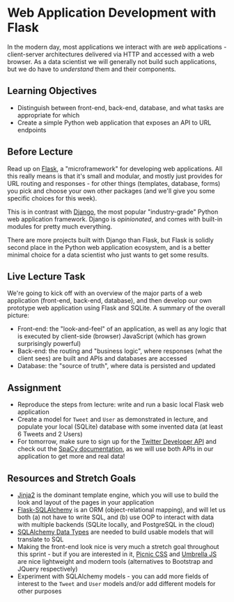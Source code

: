 # Web Application Development with Flask


In the modern day, most applications we interact with are *web* applications -
client-server architectures delivered via HTTP and accessed with a web browser.
As a data scientist we will generally not build such applications, but we do
have to *understand* them and their components.

## Learning Objectives

- Distinguish between front-end, back-end, database, and what tasks are
  appropriate for which
- Create a simple Python web application that exposes an API to URL endpoints

## Before Lecture

Read up on [Flask](http://flask.pocoo.org/), a "microframework" for developing
web applications. All this really means is that it's small and modular, and
mostly just provides for URL routing and responses - for other things
(templates, database, forms) you pick and choose your own other packages (and
we'll give you some specific choices for this week).

This is in contrast with [Django](https://www.djangoproject.com/), the most
popular "industry-grade" Python web application framework. Django is
*opinionated*, and comes with built-in modules for pretty much everything.

There are more projects built with Django than Flask, but Flask is solidly
second place in the Python web application ecosystem, and is a better minimal
choice for a data scientist who just wants to get some results.

## Live Lecture Task

We're going to kick off with an overview of the major parts of a web application
(front-end, back-end, database), and then develop our own prototype web
application using Flask and SQLite. A summary of the overall picture:

- Front-end: the "look-and-feel" of an application, as well as any logic that is
  executed by client-side (browser) JavaScript (which has grown surprisingly
  powerful)
- Back-end: the routing and "business logic", where responses
  (what the client sees) are built and APIs and databases are accessed
- Database: the "source of truth", where data is persisted and updated

## Assignment

- Reproduce the steps from lecture: write and run a basic local Flask web
  application
- Create a model for `Tweet` and `User` as demonstrated in lecture, and populate
  your local (SQLite) database with some invented data (at least 6 Tweets and 2
  Users)
- For tomorrow, make sure to sign up for the [Twitter Developer
  API](https://developer.twitter.com/en/apply-for-access) and check out the
  [SpaCy documentation](https://spacy.io/usage/spacy-101), as we will use both 
  APIs in our application to get more and real data!

## Resources and Stretch Goals

- [Jinja2](http://jinja.pocoo.org/) is the dominant template engine, which you
  will use to build the look and layout of the pages in your application
- [Flask-SQLAlchemy](http://flask-sqlalchemy.pocoo.org/2.3/) is an ORM
  (object-relational mapping), and will let us both (a) not have to write SQL,
  and (b) use OOP to interact with data with multiple backends (SQLite locally,
  and PostgreSQL in the cloud)
- [SQLAlchemy Data
  Types](https://docs.sqlalchemy.org/en/latest/core/type_basics.html) are needed
  to build usable models that will translate to SQL
- Making the front-end look nice is very much a stretch goal throughout this
  sprint - but if you are interested in it, [Picnic CSS](https://picnicss.com/)
  and [Umbrella JS](https://umbrellajs.com/) are nice lightweight and modern
  tools (alternatives to Bootstrap and JQuery respectively)
- Experiment with SQLAlchemy models - you can add more fields of interest to the
  `Tweet` and `User` models and/or add different models for other purposes
